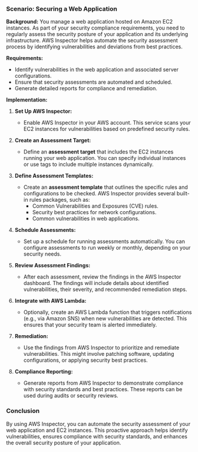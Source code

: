 ### Scenario: Securing a Web Application

**Background:**
You manage a web application hosted on Amazon EC2 instances. As part of your security compliance requirements, you need to regularly assess the security posture of your application and its underlying infrastructure. AWS Inspector helps automate the security assessment process by identifying vulnerabilities and deviations from best practices.

**Requirements:**
- Identify vulnerabilities in the web application and associated server configurations.
- Ensure that security assessments are automated and scheduled.
- Generate detailed reports for compliance and remediation.

**Implementation:**

1. **Set Up AWS Inspector:**
   - Enable AWS Inspector in your AWS account. This service scans your EC2 instances for vulnerabilities based on predefined security rules.

2. **Create an Assessment Target:**
   - Define an **assessment target** that includes the EC2 instances running your web application. You can specify individual instances or use tags to include multiple instances dynamically.

3. **Define Assessment Templates:**
   - Create an **assessment template** that outlines the specific rules and configurations to be checked. AWS Inspector provides several built-in rules packages, such as:
     - Common Vulnerabilities and Exposures (CVE) rules.
     - Security best practices for network configurations.
     - Common vulnerabilities in web applications.

4. **Schedule Assessments:**
   - Set up a schedule for running assessments automatically. You can configure assessments to run weekly or monthly, depending on your security needs.

5. **Review Assessment Findings:**
   - After each assessment, review the findings in the AWS Inspector dashboard. The findings will include details about identified vulnerabilities, their severity, and recommended remediation steps.

6. **Integrate with AWS Lambda:**
   - Optionally, create an AWS Lambda function that triggers notifications (e.g., via Amazon SNS) when new vulnerabilities are detected. This ensures that your security team is alerted immediately.

7. **Remediation:**
   - Use the findings from AWS Inspector to prioritize and remediate vulnerabilities. This might involve patching software, updating configurations, or applying security best practices.

8. **Compliance Reporting:**
   - Generate reports from AWS Inspector to demonstrate compliance with security standards and best practices. These reports can be used during audits or security reviews.

### Conclusion
By using AWS Inspector, you can automate the security assessment of your web application and EC2 instances. This proactive approach helps identify vulnerabilities, ensures compliance with security standards, and enhances the overall security posture of your application.